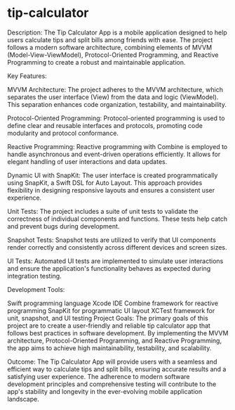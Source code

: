 # tip-calculator
Description:
The Tip Calculator App is a mobile application designed to help users calculate tips and split bills among friends with ease. The project follows a modern software architecture, combining elements of MVVM (Model-View-ViewModel), Protocol-Oriented Programming, and Reactive Programming to create a robust and maintainable application.

Key Features:

MVVM Architecture: The project adheres to the MVVM architecture, which separates the user interface (View) from the data and logic (ViewModel). This separation enhances code organization, testability, and maintainability.

Protocol-Oriented Programming: Protocol-oriented programming is used to define clear and reusable interfaces and protocols, promoting code modularity and protocol conformance.

Reactive Programming: Reactive programming with Combine is employed to handle asynchronous and event-driven operations efficiently. It allows for elegant handling of user interactions and data updates.

Dynamic UI with SnapKit: The user interface is created programmatically using SnapKit, a Swift DSL for Auto Layout. This approach provides flexibility in designing responsive layouts and ensures a consistent user experience.

Unit Tests: The project includes a suite of unit tests to validate the correctness of individual components and functions. These tests help catch and prevent bugs during development.

Snapshot Tests: Snapshot tests are utilized to verify that UI components render correctly and consistently across different devices and screen sizes.

UI Tests: Automated UI tests are implemented to simulate user interactions and ensure the application's functionality behaves as expected during integration testing.

Development Tools:

Swift programming language
Xcode IDE
Combine framework for reactive programming
SnapKit for programmatic UI layout
XCTest framework for unit, snapshot, and UI testing
Project Goals:
The primary goals of this project are to create a user-friendly and reliable tip calculator app that follows best practices in software development. By implementing the MVVM architecture, Protocol-Oriented Programming, and Reactive Programming, the app aims to achieve high maintainability, testability, and scalability.

Outcome:
The Tip Calculator App will provide users with a seamless and efficient way to calculate tips and split bills, ensuring accurate results and a satisfying user experience. The adherence to modern software development principles and comprehensive testing will contribute to the app's stability and longevity in the ever-evolving mobile application landscape.
